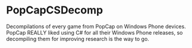 # PopCapCSDecomp
 Decompilations of every game from PopCap on Windows Phone devices. PopCap REALLY liked using C# for all their Windows Phone releases, so decompiling them for improving research is the way to go.
